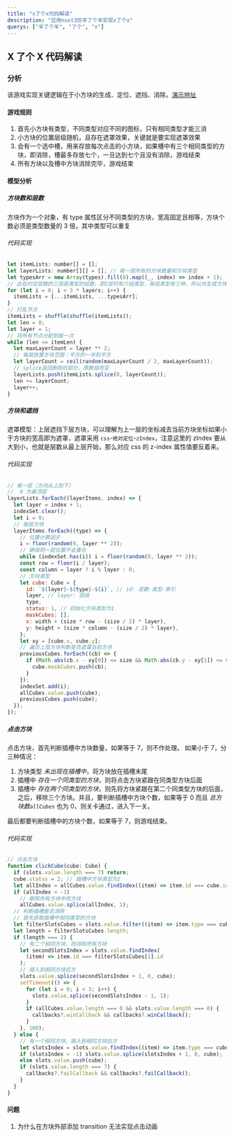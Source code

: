 ```yaml
---
title: "x了个x代码解读"
description: "应用nuxt3仿羊了个羊实现x了个x"
querys: ["羊了个羊", "了个", "x"]
---
```


## X 了个 X 代码解读

### 分析

该游戏实现关键逻辑在于小方块的生成、定位、遮挡、消除。[演示地址](/demos/xlegex)

#### 游戏规则

1. 首先小方块有类型，不同类型对应不同的图标，只有相同类型才能三消
2. 小方块的位置层级随机，且存在遮罩效果，关键就是要实现遮罩效果
3. 会有一个选中槽，用来存放每次点击的小方块，如果槽中有三个相同类型的方块，即消除，槽最多存放七个，一旦达到七个且没有消除，游戏结束
4. 所有方块以及槽中方块消除完毕，游戏结束

#### 模型分析

##### 方块数和层数

方块作为一个对象，有 type 属性区分不同类型的方块，宽高固定且相等，方块个数必须是类型数量的 3 倍，其中类型可以重复

###### 代码实现

```js
let itemLists: number[] = [];
let layerLists: number[][] = []; // 每一层所有的方块数量和方块类型
let typesArr = new Array(types).fill(0).map((_, index) => index + 1);
// 此处约定层数的三倍是类型的组数，即2层时有六组类型，每组类型有三种，所以共生成方块3 * 6 = 18个
for (let i = 0; i < 3 * layers; i++) {
  itemLists = [...itemLists, ...typesArr];
}
// 打乱节点
itemLists = shuffle(shuffle(itemLists));
let len = 0;
let layer = 1;
// 将所有节点分配到每一次
while (len <= itemLen) {
  let maxLayerCount = layer ** 2;
  // 每层放置方块范围：平方的一半到平方
  let layerCount = ceil(random(maxLayerCount / 2, maxLayerCount));
  // splice返回删除的部分，原数组改变
  layerLists.push(itemLists.splice(0, layerCount));
  len += layerCount;
  layer++;
}
```

##### 方块和遮挡

遮罩模型：上层遮挡下层方块，可以理解为上一层的坐标减去当前方块坐标如果小于方块的宽高即为遮罩，遮罩采用 `css`-`绝对定位`-`zIndex`，注意这里的 zIndex 要从大到小，也就是层数从最上层开始，那么对应 css 的 z-index 属性值要反着来。

###### 代码实现

```js
// 每一层（方向从上到下）
//  0 为最顶层
layerLists.forEach((layerItems, index) => {
  let layer = index + 1;
  indexSet.clear();
  let i = 0;
  // 每层方块
  layerItems.forEach((type) => {
    // 位置计算因子
    i = floor(random(0, layer ** 2));
    // 确保同一层位置不会重合
    while (indexSet.has(i)) i = floor(random(0, layer ** 2));
    const row = floor(i / layer);
    const column = layer ? i % layer : 0;
    // 方块类型
    let cube: Cube = {
      id: `${layer}-${type}-${i}`, // id: 层数-类型-索引
      layer, // layer: 层级
      type,
      status: 1, // 初始化方块类型为1
      maskCubes: [],
      x: width + (size * row - (size / 2) * layer),
      y: height + (size * column - (size / 2) * layer),
    };
    let xy = [cube.x, cube.y];
    // 遍历上层方块判断是否遮罩当前方块
    previousCubes.forEach((cb) => {
      if (Math.abs(cb.x - xy[0]) <= size && Math.abs(cb.y - xy[1]) <= size) {
        cube.maskCubes.push(cb);
      }
    });
    indexSet.add(i);
    allCubes.value.push(cube);
    previousCubes.push(cube);
  });
});
```

##### 点击方块

点击方块，首先判断插槽中方块数量，如果等于 7，则不作处理。
如果小于 7，分三种情况：

1. 方块类型 _未出现在插槽中_，将方块放在插槽末尾
2. 插槽中 _存在一个同类型的方块_，则将点击方块紧跟在同类型方块后面
3. 插槽中 _存在两个同类型的方块_，则先将方块紧跟在第二个同类型方块的后面，之后，移除三个方块。并且，要判断插槽中方块个数，如果等于 0 而且 _总方块数`allCubes`_ 也为 0，则关卡通过，进入下一关。

最后都要判断插槽中的方块个数，如果等于 7，则游戏结束。

###### 代码实现

```js
// 点击方块
function clickCube(cube: Cube) {
  if (slots.value.length === 7) return;
  cube.status = 2; // 插槽中方块类型为2
  let allIndex = allCubes.value.findIndex((item) => item.id === cube.id);
  if (allIndex > -1)
    // 删除所有方块中改方块
    allCubes.value.splice(allIndex, 1);
  // 判断插槽是否消除
  // 首先获取插槽中相同类型的方块
  let filterSlotsCubes = slots.value.filter((item) => item.type === cube.type);
  let length = filterSlotsCubes.length;
  if (length === 2) {
    // 有二个相同方块，则消除所有方块
    let secondSlotsIndex = slots.value.findIndex(
      (item) => item.id === filterSlotsCubes[1].id
    );
    // 插入到相同方块后方
    slots.value.splice(secondSlotsIndex + 1, 0, cube);
    setTimeout(() => {
      for (let i = 0; i < 3; i++) {
        slots.value.splice(secondSlotsIndex - 1, 1);
      }
      if (allCubes.value.length === 0 && slots.value.length === 0) {
        callbacks?.winCallback && callbacks?.winCallback();
      }
    }, 100);
  } else {
    // 有一个相同方块，插入到相同方块后方
    let slotsIndex = slots.value.findIndex((item) => item.type === cube.type);
    if (slotsIndex > -1) slots.value.splice(slotsIndex + 1, 0, cube);
    else slots.value.push(cube);
    if (slots.value.length === 7) {
      callbacks?.failCallback && callbacks?.failCallback();
    }
  }
}
```

#### 问题

1. 为什么在方块外部添加 transition 无法实现点击动画
